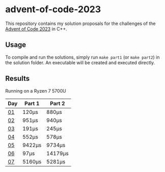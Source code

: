 # advent-of-code-2023
This repository contains my solution proposals for the challenges of the [Advent of Code 2023](https://adventofcode.com/2023) in C++.

## Usage
To compile and run the solutions, simply run `make part1` (or `make part2`) in the solution folder. An executable will be created and executed directly.

## Results
Running on a Ryzen 7 5700U

| Day | Part 1 | Part 2 |
| --- | ------ | ------ |
| [01](https://adventofcode.com/2023/day/1)  |  120µs |  880µs |
| [02](https://adventofcode.com/2023/day/2)  |  951µs |  940µs |
| [03](https://adventofcode.com/2023/day/3)  |  191µs |  245µs |
| [04](https://adventofcode.com/2023/day/4)  |  552µs |  578µs |
| [05](https://adventofcode.com/2023/day/5)  |  9422µs |  9734µs |
| [06](https://adventofcode.com/2023/day/6)  |  97µs |  14179µs |
| [07](https://adventofcode.com/2023/day/7)  |  5160µs |  5281µs |